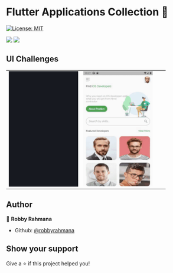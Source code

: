 # Flutter Applications Collection 👋

[![License: MIT](https://img.shields.io/badge/License-MIT-yellow.svg)](#)

[<img width="188" src="https://upload.wikimedia.org/wikipedia/commons/thumb/7/78/Google_Play_Store_badge_EN.svg/1200px-Google_Play_Store_badge_EN.svg.png">](https://play.google.com/store/apps/details?id=com.edsbrains.flutter_yt_gallery)
[<img width="188" src="https://www.xda-developers.com/files/2017/08/After-12-Years-Google-Gives-YouTube-a-New-Logo-1900x700_c.png">](https://www.youtube.com/RobbyRahmana)

## UI Challenges

| | | | |
|:-------------------------:|:-------------------------:|:-------------------------:|:-------------------------:|
|[<img width="188" height="313" src="https://github.com/robbyrahmana/flutter_application/blob/master/assets/ui_challenges/flutter_application_ecommerce.gif">](https://github.com/robbyrahmana/flutter_application/tree/master/ui_challenges/flutter_application_ecommerce)|[<img width="188" height="313" src="https://github.com/robbyrahmana/flutter_application/blob/master/assets/ui_challenges/freelancer_profile.gif">](https://github.com/robbyrahmana/flutter_application/tree/master/ui_challenges/freelancer_profile)

## Author

👤 **Robby Rahmana**

* Github: [@robbyrahmana](https://github.com/robbyrahmana)

## Show your support

Give a ⭐️ if this project helped you!
